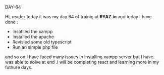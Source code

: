 DAY-64


Hi, reader today it was my day 64 of trainig at **RYAZ.io** and today I have done :


* Insatlled the xampp
* Installed the apache
* Revisied some old typescript
* Run an simple php file

and so on.I have faced many issues in installing xampp server but I have  was able to solve at end .I will be completing react and learning more in my futhure days.